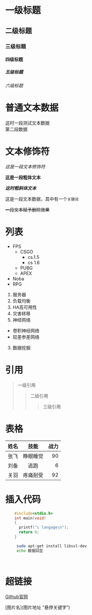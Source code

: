 
# 一级标题
## 二级标题
### 三级标题
#### 四级标题
##### 五级标题
###### 六级标题

# 普通文本数据

这时一段测试文本数据<br>
第二段数据

# 文本修饰符

*这是一段文本修饰符*

**这是一段粗体文本**

***这时粗斜体文本***

这是一段文本数据，其中有一个`关键词`


~~一段文本赋予删除效果~~

# 列表
* FPS
  * CSGO
    * cs.1.5
    * cs 1.6
  * PUBG
  * APEX
* Noba
* RPG


1. 服务器
  1. 负载均衡
  2. HA高可用性
  3. 灾害转移
2. 神经网络
  * 卷积神经网络
  * 较差参差网络
3. 数据挖掘

# 引用

> 一级引用
>> 二级引用
>>> 三级引用


# 表格

姓名|技能|战力
--|:-:|-:
张飞|睁眼睡觉|90
刘备|逃跑|6
关羽|疼痛耐受|92


# 插入代码
```c
    #include<stdio.h>
    int main(void)
    {
      printf("c langage\n");
      return 0;
    }
```
```bash
     sudo apt-get install libssl-dev
     echo 数据回显
```
```cpp

```
```python

```

# 超链接
[Github官网](https://github.com "点击进入github")

[图片名](图片地址 “悬停关键字”)

